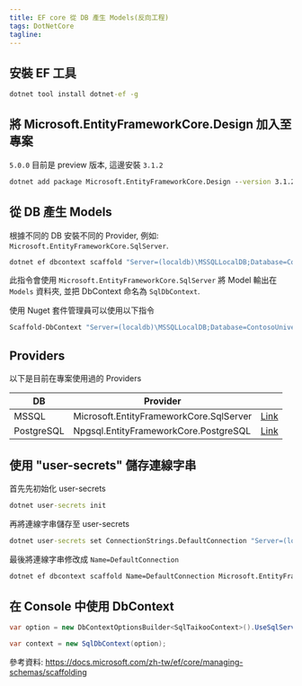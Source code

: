 ```yaml
---
title: EF core 從 DB 產生 Models(反向工程)
tags: DotNetCore
tagline: 
---
```


## 安裝 EF 工具

```cmd
dotnet tool install dotnet-ef -g
```

## 將 Microsoft.EntityFrameworkCore.Design 加入至專案

`5.0.0` 目前是 preview 版本, 這邊安裝 `3.1.2`

```cmd
dotnet add package Microsoft.EntityFrameworkCore.Design --version 3.1.2
```

## 從 DB 產生 Models

根據不同的 DB 安裝不同的 Provider, 例如: `Microsoft.EntityFrameworkCore.SqlServer`.

```cmd
dotnet ef dbcontext scaffold "Server=(localdb)\MSSQLLocalDB;Database=ContosoUniversity;Trusted_Connection=True" Microsoft.EntityFrameworkCore.SqlServer -o Models -f -c SqlDbContext
```

此指令會使用 `Microsoft.EntityFrameworkCore.SqlServer` 將 Model 輸出在 `Models` 資料夾, 並把 DbContext 命名為 `SqlDbContext`.

使用 Nuget 套件管理員可以使用以下指令

```cmd
Scaffold-DbContext "Server=(localdb)\MSSQLLocalDB;Database=ContosoUniversity;Trusted_Connection=True" Microsoft.EntityFrameworkCore.SqlServer -OutputDir Models -f -c SqlDbContext
```

## Providers

以下是目前在專案使用過的 Providers

| DB | Provider | |
|---|---|---|
| MSSQL | Microsoft.EntityFrameworkCore.SqlServer | [Link](https://www.nuget.org/packages/Microsoft.EntityFrameworkCore.SqlServer) |
| PostgreSQL | Npgsql.EntityFrameworkCore.PostgreSQL | [Link](https://www.nuget.org/packages/Npgsql.EntityFrameworkCore.PostgreSQL) |

## 使用 "user-secrets" 儲存連線字串

首先先初始化 user-secrets

```cmd
dotnet user-secrets init
```

再將連線字串儲存至 user-secrets

```cmd
dotnet user-secrets set ConnectionStrings.DefaultConnection "Server=(localdb)\MSSQLLocalDB;Database=ContosoUniversity;Trusted_Connection=True"
```

最後將連線字串修改成 `Name=DefaultConnection`

```cmd
dotnet ef dbcontext scaffold Name=DefaultConnection Microsoft.EntityFrameworkCore.SqlServer
```

## 在 Console 中使用 DbContext

```cs
var option = new DbContextOptionsBuilder<SqlTaikooContext>().UseSqlServer(connectionString).Options;

var context = new SqlDbContext(option);
```

參考資料:
<https://docs.microsoft.com/zh-tw/ef/core/managing-schemas/scaffolding>
